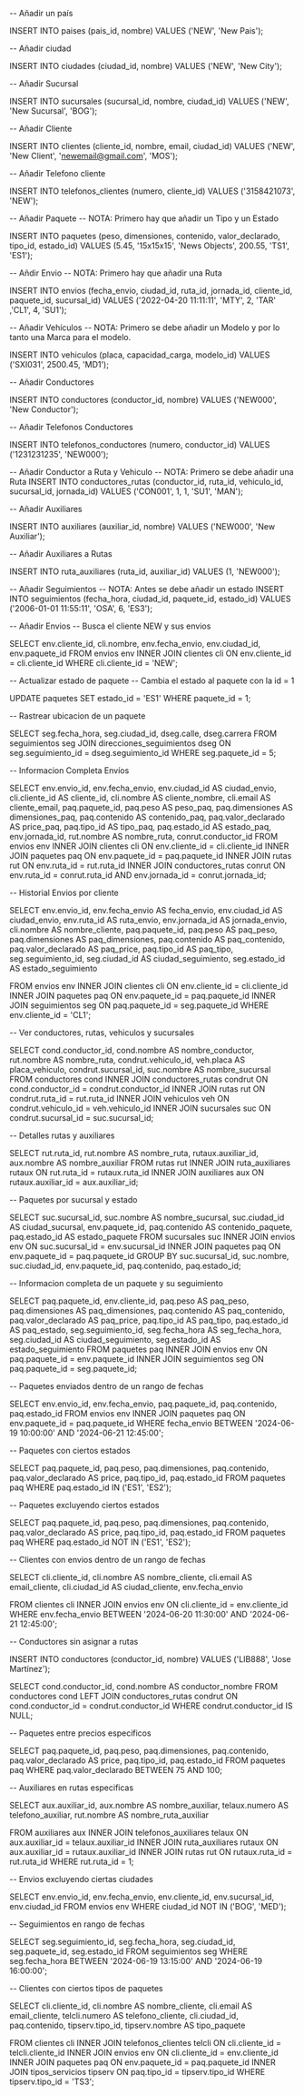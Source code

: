 -- Añadir un país

INSERT INTO paises (pais_id, nombre) VALUES ('NEW', 'New Pais');

-- Añadir ciudad

INSERT INTO ciudades (ciudad_id, nombre) VALUES ('NEW', 'New City');

-- Añadir Sucursal

INSERT INTO sucursales (sucursal_id, nombre, ciudad_id) VALUES ('NEW', 'New Sucursal', 'BOG');

-- Añadir Cliente

INSERT INTO clientes (cliente_id, nombre, email, ciudad_id) VALUES ('NEW', 'New Client', 'newemail@gmail.com', 'MOS');

-- Añadir Telefono cliente

INSERT INTO telefonos_clientes (numero, cliente_id) VALUES ('3158421073', 'NEW');

-- Añadir Paquete 
-- NOTA: Primero hay que añadir un Tipo y un Estado

INSERT INTO paquetes (peso, dimensiones, contenido, valor_declarado, tipo_id, estado_id) VALUES (5.45, '15x15x15', 'News Objects', 200.55, 'TS1', 'ES1');

-- Añdir Envio
-- NOTA: Primero hay que añadir una Ruta

INSERT INTO envios (fecha_envio, ciudad_id, ruta_id, jornada_id, cliente_id, paquete_id, sucursal_id) 
VALUES ('2022-04-20 11:11:11', 'MTY', 2, 'TAR' ,'CL1', 4, 'SU1');

-- Añadir Vehículos
-- NOTA: Primero se debe añadir un Modelo y por lo tanto una Marca para el modelo.

INSERT INTO vehiculos (placa, capacidad_carga, modelo_id) VALUES ('SXI031', 2500.45, 'MD1');

-- Añadir Conductores

INSERT INTO conductores (conductor_id, nombre) VALUES ('NEW000', 'New Conductor');

-- Añadir Telefonos Conductores

INSERT INTO telefonos_conductores (numero, conductor_id) VALUES ('1231231235', 'NEW000');

-- Añadir Conductor a Ruta y Vehiculo
-- NOTA: Primero se debe añadir una Ruta
INSERT INTO conductores_rutas (conductor_id, ruta_id, vehiculo_id, sucursal_id, jornada_id) VALUES
('CON001', 1, 1, 'SU1', 'MAN');

-- Añadir Auxiliares

INSERT INTO auxiliares (auxiliar_id, nombre) VALUES ('NEW000', 'New Auxiliar');

-- Añadir Auxiliares a Rutas

INSERT INTO ruta_auxiliares (ruta_id, auxiliar_id) VALUES (1, 'NEW000');

-- Añadir Seguimientos
-- NOTA: Antes se debe añadir un estado
INSERT INTO seguimientos (fecha_hora, ciudad_id, paquete_id, estado_id) 
VALUES ('2006-01-01 11:55:11', 'OSA', 6, 'ES3');

-- Añadir Envios
-- Busca el cliente NEW y sus envios

SELECT
env.cliente_id,
cli.nombre,
env.fecha_envio,
env.ciudad_id,
env.paquete_id
FROM envios env
INNER JOIN clientes cli ON env.cliente_id = cli.cliente_id
WHERE cli.cliente_id = 'NEW';

-- Actualizar estado de paquete
-- Cambia el estado al paquete con la id = 1

UPDATE paquetes SET estado_id = 'ES1' WHERE paquete_id = 1;

-- Rastrear ubicacion de un paquete

SELECT seg.fecha_hora, seg.ciudad_id, dseg.calle, dseg.carrera
FROM seguimientos seg
JOIN direcciones_seguimientos dseg ON seg.seguimiento_id = dseg.seguimiento_id
WHERE seg.paquete_id = 5;

-- Informacion Completa Envíos

SELECT
	env.envio_id,
    env.fecha_envio,
    env.ciudad_id AS ciudad_envio,
	cli.cliente_id AS cliente_id,
    cli.nombre AS cliente_nombre,
    cli.email AS cliente_email,
    paq.paquete_id,
    paq.peso AS peso_paq,
    paq.dimensiones AS dimensiones_paq,
    paq.contenido AS contenido_paq,
    paq.valor_declarado AS price_paq,
    paq.tipo_id AS tipo_paq,
    paq.estado_id AS estado_paq,
    env.jornada_id,
    rut.nombre AS nombre_ruta,
    conrut.conductor_id
FROM
	envios env
    INNER JOIN clientes cli ON env.cliente_id = cli.cliente_id
    INNER JOIN paquetes paq ON env.paquete_id = paq.paquete_id
    INNER JOIN rutas rut ON env.ruta_id = rut.ruta_id
    INNER JOIN conductores_rutas conrut ON env.ruta_id = conrut.ruta_id AND env.jornada_id = conrut.jornada_id;


-- Historial Envios por cliente

SELECT
	env.envio_id,
    env.fecha_envio AS fecha_envio,
    env.ciudad_id AS ciudad_envio,
    env.ruta_id AS ruta_envio,
    env.jornada_id AS jornada_envio,
    cli.nombre AS nombre_cliente,
    paq.paquete_id,
    paq.peso AS paq_peso,
    paq.dimensiones AS paq_dimensiones,
    paq.contenido AS paq_contenido,
    paq.valor_declarado AS paq_price,
    paq.tipo_id AS paq_tipo,
    seg.seguimiento_id,
    seg.ciudad_id AS ciudad_seguimiento,
    seg.estado_id AS estado_seguimiento
    
FROM envios env
	INNER JOIN clientes cli ON env.cliente_id = cli.cliente_id
    INNER JOIN paquetes paq ON env.paquete_id = paq.paquete_id
    INNER JOIN seguimientos seg ON paq.paquete_id = seg.paquete_id
WHERE
	env.cliente_id = 'CL1';

-- Ver conductores, rutas, vehiculos y sucursales

SELECT 
    cond.conductor_id,
    cond.nombre AS nombre_conductor,
    rut.nombre AS nombre_ruta,
    condrut.vehiculo_id,
    veh.placa AS placa_vehiculo,
    condrut.sucursal_id,
    suc.nombre AS nombre_sucursal
FROM conductores cond
    INNER JOIN conductores_rutas condrut ON cond.conductor_id = condrut.conductor_id
    INNER JOIN rutas rut ON condrut.ruta_id = rut.ruta_id
    INNER JOIN vehiculos veh ON condrut.vehiculo_id = veh.vehiculo_id
    INNER JOIN sucursales suc ON condrut.sucursal_id = suc.sucursal_id;

-- Detalles rutas y auxiliares

SELECT
	rut.ruta_id,
    rut.nombre AS nombre_ruta,
    rutaux.auxiliar_id,
    aux.nombre AS nombre_auxiliar
FROM rutas rut
    INNER JOIN ruta_auxiliares rutaux ON rut.ruta_id = rutaux.ruta_id
    INNER JOIN auxiliares aux ON rutaux.auxiliar_id = aux.auxiliar_id;

-- Paquetes por sucursal y estado

SELECT 
  suc.sucursal_id,
  suc.nombre AS nombre_sucursal,
  suc.ciudad_id AS ciudad_sucursal,
  env.paquete_id,
  paq.contenido AS contenido_paquete,
  paq.estado_id AS estado_paquete
FROM sucursales suc
  INNER JOIN envios env ON suc.sucursal_id = env.sucursal_id
  INNER JOIN paquetes paq ON env.paquete_id = paq.paquete_id
GROUP BY 
    suc.sucursal_id,
    suc.nombre,
    suc.ciudad_id,
    env.paquete_id,
    paq.contenido,
    paq.estado_id;

-- Informacion completa de un paquete y su seguimiento

SELECT 
	paq.paquete_id,
    env.cliente_id,
    paq.peso AS paq_peso,
    paq.dimensiones AS paq_dimensiones,
    paq.contenido AS paq_contenido,
    paq.valor_declarado AS paq_price,
    paq.tipo_id AS paq_tipo,
    paq.estado_id AS paq_estado,
    seg.seguimiento_id,
    seg.fecha_hora AS seg_fecha_hora,
    seg.ciudad_id AS ciudad_seguimiento,
    seg.estado_id AS estado_seguimiento
FROM paquetes paq
	INNER JOIN envios env ON paq.paquete_id = env.paquete_id
	INNER JOIN seguimientos seg ON paq.paquete_id = seg.paquete_id;


-- Paquetes enviados dentro de un rango de fechas

SELECT 
	env.envio_id,
    env.fecha_envio,
    paq.paquete_id,
    paq.contenido,
    paq.estado_id
FROM envios env
	INNER JOIN paquetes paq ON env.paquete_id = paq.paquete_id
    WHERE fecha_envio BETWEEN '2024-06-19 10:00:00' AND '2024-06-21 12:45:00';


-- Paquetes con ciertos estados

SELECT
	paq.paquete_id,
    paq.peso,
    paq.dimensiones,
    paq.contenido,
    paq.valor_declarado AS price,
    paq.tipo_id,
    paq.estado_id
FROM paquetes paq
    WHERE paq.estado_id IN ('ES1', 'ES2');


-- Paquetes excluyendo ciertos estados

SELECT
	paq.paquete_id,
    paq.peso,
    paq.dimensiones,
    paq.contenido,
    paq.valor_declarado AS price,
    paq.tipo_id,
    paq.estado_id
FROM paquetes paq
    WHERE paq.estado_id NOT IN ('ES1', 'ES2');

-- Clientes con envios dentro de un rango de fechas

SELECT
	cli.cliente_id,
    cli.nombre AS nombre_cliente,
    cli.email AS email_cliente,
    cli.ciudad_id AS ciudad_cliente,
    env.fecha_envio
    
FROM clientes cli
	INNER JOIN envios env ON cli.cliente_id = env.cliente_id
	WHERE env.fecha_envio BETWEEN '2024-06-20 11:30:00' AND '2024-06-21 12:45:00';

-- Conductores sin asignar a rutas

INSERT INTO conductores (conductor_id, nombre) VALUES ('LIB888', 'Jose Martínez');

SELECT
    cond.conductor_id,
    cond.nombre AS conductor_nombre
FROM conductores cond
    LEFT JOIN conductores_rutas condrut ON cond.conductor_id = condrut.conductor_id
    WHERE condrut.conductor_id IS NULL;

-- Paquetes entre precios especificos

SELECT
	paq.paquete_id,
    paq.peso,
    paq.dimensiones,
    paq.contenido,
    paq.valor_declarado AS price,
    paq.tipo_id,
    paq.estado_id
FROM paquetes paq
	WHERE paq.valor_declarado BETWEEN 75 AND 100;

-- Auxiliares en rutas especificas

SELECT
	aux.auxiliar_id,
    aux.nombre AS nombre_auxiliar,
    telaux.numero AS telefono_auxiliar,
    rut.nombre AS nombre_ruta_auxiliar

FROM auxiliares aux
	INNER JOIN telefonos_auxiliares telaux ON aux.auxiliar_id = telaux.auxiliar_id
    INNER JOIN ruta_auxiliares rutaux ON aux.auxiliar_id = rutaux.auxiliar_id
    INNER JOIN rutas rut ON rutaux.ruta_id = rut.ruta_id
    WHERE rut.ruta_id = 1;


-- Envios excluyendo ciertas ciudades

SELECT
	env.envio_id,
    env.fecha_envio,
    env.cliente_id,
    env.sucursal_id,
    env.ciudad_id
FROM envios env
	WHERE ciudad_id NOT IN ('BOG', 'MED');

-- Seguimientos en rango de fechas

SELECT
	seg.seguimiento_id,
    seg.fecha_hora,
    seg.ciudad_id,
    seg.paquete_id,
    seg.estado_id
FROM seguimientos seg
	WHERE seg.fecha_hora BETWEEN '2024-06-19 13:15:00' AND '2024-06-19 16:00:00';

-- Clientes con ciertos tipos de paquetes

SELECT
	cli.cliente_id,
    cli.nombre AS nombre_cliente,
    cli.email AS email_cliente,
    telcli.numero AS telefono_cliente,
    cli.ciudad_id,
    paq.contenido,
    tipserv.tipo_id,
    tipserv.nombre AS tipo_paquete

FROM clientes cli
	INNER JOIN telefonos_clientes telcli ON cli.cliente_id = telcli.cliente_id
    INNER JOIN envios env ON cli.cliente_id = env.cliente_id
    INNER JOIN paquetes paq ON env.paquete_id = paq.paquete_id
    INNER JOIN tipos_servicios tipserv ON paq.tipo_id = tipserv.tipo_id
    WHERE tipserv.tipo_id = 'TS3';
